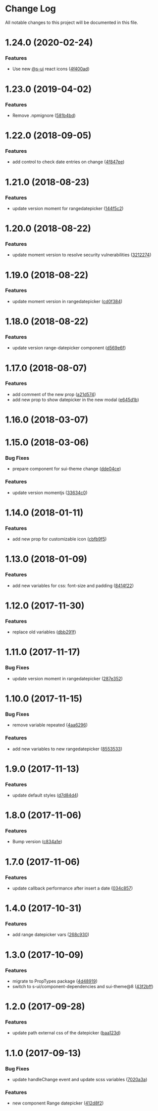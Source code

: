 # Change Log

All notable changes to this project will be documented in this file.

# 1.24.0 (2020-02-24)


### Features

* Use new [@s-ui](https://github.com/s-ui) react icons ([4f400ad](https://github.com/SUI-Components/schibsted-spain-components/commit/4f400adc79c5cbc91bcb03323dee93207c59122c))



# 1.23.0 (2019-04-02)


### Features

* Remove .npmignore ([581b4bd](https://github.com/SUI-Components/schibsted-spain-components/commit/581b4bd14826ae2642a99bd0c2eef185738b0d61))



# 1.22.0 (2018-09-05)


### Features

* add control to check date entries on change ([4f847ee](https://github.com/SUI-Components/schibsted-spain-components/commit/4f847eeaf69cd0de6a5a597303243c23e5a172db))



# 1.21.0 (2018-08-23)


### Features

* update version moment for rangedatepicker ([144f5c2](https://github.com/SUI-Components/schibsted-spain-components/commit/144f5c21ca14a5d4e83451333371594639a0d4d6))



# 1.20.0 (2018-08-22)


### Features

* update moment version to resolve security vulnerabilities ([3212274](https://github.com/SUI-Components/schibsted-spain-components/commit/3212274c8985885c36c38fff516a45b72321c95d))



# 1.19.0 (2018-08-22)


### Features

* update moment version in rangedatepicker ([cd0f384](https://github.com/SUI-Components/schibsted-spain-components/commit/cd0f3842fa4ef5492e2d8a97733f49b64b104471))



# 1.18.0 (2018-08-22)


### Features

* update version range-datepicker component ([d569e6f](https://github.com/SUI-Components/schibsted-spain-components/commit/d569e6faea5d4bc3090b89e553e4b9d5d55d69d6))



# 1.17.0 (2018-08-07)


### Features

* add comment of the new prop ([a21d574](https://github.com/SUI-Components/schibsted-spain-components/commit/a21d574e603e35b21f28d2287888e0eafeadf65c))
* add new prop to show datepicker in the new modal ([e645d1b](https://github.com/SUI-Components/schibsted-spain-components/commit/e645d1b6323e296e5b6ec37236a1e286f541ec47))



# 1.16.0 (2018-03-07)



# 1.15.0 (2018-03-06)


### Bug Fixes

* prepare component for sui-theme change ([dde04ce](https://github.com/SUI-Components/schibsted-spain-components/commit/dde04ced866892847bf20dd8fca275ad116a04c5))


### Features

* update version momentjs ([33634c0](https://github.com/SUI-Components/schibsted-spain-components/commit/33634c0ce0b49dd6f4178b03ef4cc014724bd725))



# 1.14.0 (2018-01-11)


### Features

* add new prop for customizable icon ([cbfb9f5](https://github.com/SUI-Components/schibsted-spain-components/commit/cbfb9f54aabebdc9100e13698bb000b4587bdb1e))



# 1.13.0 (2018-01-09)


### Features

* add new variables for css: font-size and padding ([8414f22](https://github.com/SUI-Components/schibsted-spain-components/commit/8414f22a24eee9ca1666dfbc04af797a2f4c6429))



# 1.12.0 (2017-11-30)


### Features

* replace old variables ([dbb291f](https://github.com/SUI-Components/schibsted-spain-components/commit/dbb291f5e06dbfa61e90a7265cfb987e8e5004c8))



# 1.11.0 (2017-11-17)


### Bug Fixes

* update version moment in rangedatepicker ([287e352](https://github.com/SUI-Components/schibsted-spain-components/commit/287e352c1495a0e04f691d3b69d38b4082e2dcd7))



# 1.10.0 (2017-11-15)


### Bug Fixes

* remove variable repeated ([4aa6296](https://github.com/SUI-Components/schibsted-spain-components/commit/4aa6296d7f81b07fd7e78b7c244c746d83a4b932))


### Features

* add new variables to new rangedatepicker ([8553533](https://github.com/SUI-Components/schibsted-spain-components/commit/855353324e294d93122670c90153e30e41b41131))



# 1.9.0 (2017-11-13)


### Features

* update default styles ([d7d84d4](https://github.com/SUI-Components/schibsted-spain-components/commit/d7d84d4d4570e2586b2e65b209c8db7b97acfca0))



# 1.8.0 (2017-11-06)


### Features

* Bump version ([c834a1e](https://github.com/SUI-Components/schibsted-spain-components/commit/c834a1eca91a1ac62afb23078d33f66b395f776b))



# 1.7.0 (2017-11-06)


### Features

* update callback performance after insert a date ([034c857](https://github.com/SUI-Components/schibsted-spain-components/commit/034c857a8e92ae897b7106e4cc6309dccb1ca917))



# 1.4.0 (2017-10-31)


### Features

* add range datepicker vars ([268c930](https://github.com/SUI-Components/schibsted-spain-components/commit/268c930ac503dbb73fa2e6932c43130c87f4d4f0))



# 1.3.0 (2017-10-09)


### Features

* migrate to PropTypes package ([4d48919](https://github.com/SUI-Components/schibsted-spain-components/commit/4d48919a613ec06535bb277359915c2215e16daf))
* switch to s-ui/component-dependencies and sui-theme@8 ([43f2bff](https://github.com/SUI-Components/schibsted-spain-components/commit/43f2bff5e82544197ec3babab1ae997da0816419))



# 1.2.0 (2017-09-28)


### Features

* update path external css of the datepicker ([baa123d](https://github.com/SUI-Components/schibsted-spain-components/commit/baa123d47e153b192e2c9c70e54984315d7db9bd))



# 1.1.0 (2017-09-13)


### Bug Fixes

* update handleChange event and update scss variables ([7020a3a](https://github.com/SUI-Components/schibsted-spain-components/commit/7020a3a47e45959e51fd48213019892881a9bb2f))


### Features

* new component Range datepicker ([412d8f2](https://github.com/SUI-Components/schibsted-spain-components/commit/412d8f274447a21943c23c56dbde84c945f2c546))



